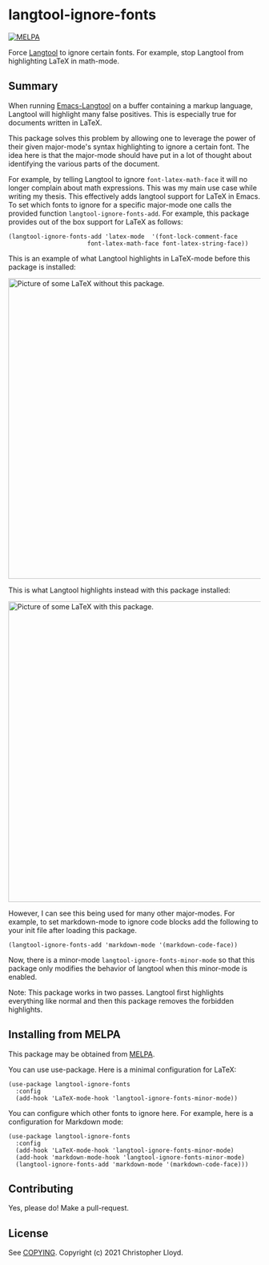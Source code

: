 # langtool-ignore-fonts
[![MELPA](https://melpa.org/packages/langtool-ignore-fonts-badge.svg)](https://melpa.org/#/langtool-ignore-fonts)

Force [Langtool](https://github.com/languagetool-org/languagetool) to
ignore certain fonts. For example, stop Langtool from highlighting LaTeX in math-mode.

## Summary

When running [Emacs-Langtool](https://github.com/mhayashi1120/Emacs-langtool) on a
buffer containing a markup language, Langtool will highlight many false
positives. This is especially true for documents written in LaTeX.

This package solves this problem by allowing one to leverage the power
of their given major-mode's syntax highlighting to ignore a certain
font. The idea here is that the major-mode should have put in a lot of
thought about identifying the various parts of the document.

For example, by telling Langtool to ignore `font-latex-math-face` it will no
longer complain about math expressions. This was my main use case
while writing my thesis. This effectively adds langtool support for
LaTeX in Emacs. To set which fonts to ignore for a specific major-mode
one calls the provided function `langtool-ignore-fonts-add`. For
example, this package provides out of the box support for LaTeX as
follows:

```
(langtool-ignore-fonts-add 'latex-mode  '(font-lock-comment-face
					  font-latex-math-face font-latex-string-face))
```

This is an example of what Langtool highlights in LaTeX-mode before this
package is installed:

<img src="https://imgur.com/puxKwB3.jpg" alt="Picture of some LaTeX without this package." width="600">

This is what Langtool highlights instead with this package installed:

<img src="https://imgur.com/Gmpu7xU.jpg" alt="Picture of some LaTeX with this package." width="600">

However, I can see this being used for many other major-modes. For
example, to set markdown-mode to ignore code blocks add the
following to your init file after loading this package.

```
(langtool-ignore-fonts-add 'markdown-mode '(markdown-code-face))
```
Now, there is a minor-mode `langtool-ignore-fonts-minor-mode` so that
this package only modifies the behavior of langtool when this
minor-mode is enabled.

Note: This package works in two passes. Langtool first highlights
everything like normal and then this package removes the forbidden
highlights.

## Installing from MELPA

This package may be obtained from [MELPA](https://melpa.org/#/langtool-ignore-fonts). 

You can use use-package. Here is a minimal configuration for LaTeX:
```
(use-package langtool-ignore-fonts
  :config
  (add-hook 'LaTeX-mode-hook 'langtool-ignore-fonts-minor-mode))
```
You can configure which other fonts to ignore here. For example, here is a configuration for Markdown mode: 
```
(use-package langtool-ignore-fonts
  :config 
  (add-hook 'LaTeX-mode-hook 'langtool-ignore-fonts-minor-mode)
  (add-hook 'markdown-mode-hook 'langtool-ignore-fonts-minor-mode)
  (langtool-ignore-fonts-add 'markdown-mode '(markdown-code-face)))
```

## Contributing

Yes, please do! Make a pull-request.

## License

See [COPYING][]. Copyright (c) 2021 Christopher Lloyd.


[CONTRIBUTING]: ./CONTRIBUTING.md
[COPYING]: ./COPYING
